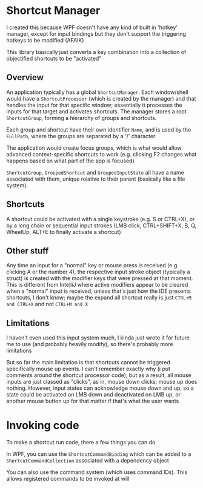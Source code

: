 # Shortcut Manager

I created this because WPF doesn't have any kind of built in 'hotkey' manager, except for input bindings but they don't support the triggering hotkeys to be modified (AFAIK)

This library basically just converts a key combination into a collection of objectified shortcuts to be "activated"

## Overview

An application typically has a global `ShortcutManager`. Each window/shell would have a `ShortcutProcessor` (which is created by the manager) and that handles the input
for that specific window; essentially it processes the inputs for that target and activates shortcuts.
The manager stores a root `ShortcutGroup`, forming a hierarchy of groups and shortcuts.

Each group and shortcut have their own identifier `Name`, and is used by the `FullPath`, where the groups are separated by a '/' character

The application would create focus groups, which is what would allow advanced context-specific shortcuts to work (e.g. clicking F2 changes what happens based on what part of the app is focused)

`ShortcutGroup`, `GroupedShortcut` and `GroupedInputState` all have a name associated with them, unique relative to their parent (basically like a file system).

## Shortcuts

A shortcut could be activated with a single keystroke (e.g. S or CTRL+X), or by a long chain
or sequential input strokes (LMB click, CTRL+SHIFT+X, B, Q, WheelUp, ALT+E to finally activate a shortcut)

## Other stuff

Any time an input for a "normal" key or mouse press is received (e.g. clicking A or the number 4), the respective input stroke object (typically a struct) is created with the modifier keys that were
pressed at that moment. This is different from IntelliJ where active modifiers appear to be cleared when a "normal" input is received, unless that's just how the IDE presents shortcuts,
I don't know; maybe the expand all shortcut really is just `CTRL+M and CTRL+X` and not `CTRL+M and X`

## Limitations

I haven't even used this input system much, I kinda just wrote it for future me to use (and probably heavily modify), so there's probably more limitations

But so far the main limitation is that shortcuts cannot be triggered specifically mouse up events. I can't remember exactly why (i put comments around the
shortcut processor code), but as a result, all mouse inputs are just classed as "clicks", as in, mouse down clicks; mouse up does nothing. However, input states can
acknowledge mouse down and up, so a state could be activated on LMB down and deactivated on LMB up, or another mouse button up for that matter
if that's what the user wants

# Invoking code

To make a shortcut run code, there a few things you can do

In WPF, you can use the `ShortcutCommandBinding` which can be added to a `ShortcutCommandCollection` associated with a dependency object

You can also use the command system (which uses command IDs). This allows registered commands to be invoked at will
